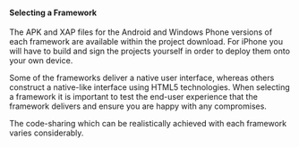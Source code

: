 #### Selecting a Framework

The APK and XAP files for the Android and Windows Phone versions of each framework are available within the project download. For iPhone you will have to build and sign the projects yourself in order to deploy them onto your own device.

Some of the frameworks deliver a native user interface, whereas others construct a native-like interface using HTML5 technologies. When selecting a framework it is important to test the end-user experience that the framework delivers and ensure you are happy with any compromises.

The code-sharing which can be realistically achieved with each framework varies considerably.
